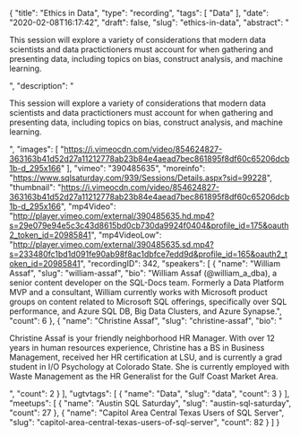 {
  "title": "Ethics in Data",
  "type": "recording",
  "tags": [
    "Data"
  ],
  "date": "2020-02-08T16:17:42",
  "draft": false,
  "slug": "ethics-in-data",
  "abstract": "<p>This session will explore a variety of considerations that modern data scientists and data practictioners must account for when gathering and presenting data, including topics on bias, construct analysis, and machine learning.</p>",
  "description": "<p>This session will explore a variety of considerations that modern data scientists and data practictioners must account for when gathering and presenting data, including topics on bias, construct analysis, and machine learning.</p>",
  "images": [
    "https://i.vimeocdn.com/video/854624827-363163b41d52d27a11212778ab23b84e4aead7bec861895f8df60c65206dcb1b-d_295x166"
  ],
  "vimeo": "390485635",
  "moreinfo": "https://www.sqlsaturday.com/939/Sessions/Details.aspx?sid=99228",
  "thumbnail": "https://i.vimeocdn.com/video/854624827-363163b41d52d27a11212778ab23b84e4aead7bec861895f8df60c65206dcb1b-d_295x166",
  "mp4Video": "http://player.vimeo.com/external/390485635.hd.mp4?s=29e079e94e5c3c43d8615bd0cb730da9924f0404&profile_id=175&oauth2_token_id=20985841",
  "mp4VideoLow": "http://player.vimeo.com/external/390485635.sd.mp4?s=233480fc1bd1d091fe90ab98f8ac1dbfce7edd9d&profile_id=165&oauth2_token_id=20985841",
  "recordingID": 342,
  "speakers": [
    {
      "name": "William Assaf",
      "slug": "william-assaf",
      "bio": "William Assaf (@william_a_dba), a senior content developer on the SQL-Docs team. Formerly a Data Platform MVP and a consultant, William currently works with Microsoft product groups on content related to Microsoft SQL offerings, specifically over SQL performance, and Azure SQL DB, Big Data Clusters, and Azure Synapse.",
      "count": 6
    },
    {
      "name": "Christine Assaf",
      "slug": "christine-assaf",
      "bio": "<p>Christine Assaf is your friendly neighborhood HR Manager. With over 12 years in human resources experience, Christine has a BS in Business Management, received her HR certification at LSU, and is currently a grad student in I/O Psychology at Colorado State. She is currently employed with Waste Management as the HR Generalist for the Gulf Coast Market Area.</p>",
      "count": 2
    }
  ],
  "ugtvtags": [
    {
      "name": "Data",
      "slug": "data",
      "count": 3
    }
  ],
  "meetups": [
    {
      "name": "Austin SQL Saturday",
      "slug": "austin-sql-saturday",
      "count": 27
    },
    {
      "name": "Capitol Area Central Texas Users of SQL Server",
      "slug": "capitol-area-central-texas-users-of-sql-server",
      "count": 82
    }
  ]
}